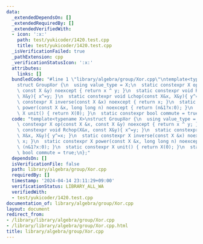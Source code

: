 ```yaml
---
data:
  _extendedDependsOn: []
  _extendedRequiredBy: []
  _extendedVerifiedWith:
  - icon: ':x:'
    path: test/yukicoder/1420.test.cpp
    title: test/yukicoder/1420.test.cpp
  _isVerificationFailed: true
  _pathExtension: cpp
  _verificationStatusIcon: ':x:'
  attributes:
    links: []
  bundledCode: "#line 1 \"library/algebra/group/Xor.cpp\"\ntemplate<typename X>\n\
    struct GroupXor {\n  using value_type = X;\n  static constexpr X op(const X &x,\
    \ const X &y) noexcept { return x ^ y; }\n  static constexpr void Rchop(X&x, const\
    \ X&y){ x^=y; }\n  static constexpr void Lchop(const X&x, X&y){ y^=x; }\n  static\
    \ constexpr X inverse(const X &x) noexcept { return x; }\n  static constexpr X\
    \ power(const X &x, long long n) noexcept { return (n&1?x:0); }\n  static constexpr\
    \ X unit() { return X(0); }\n  static constexpr bool commute = true;\n};\n"
  code: "template<typename X>\nstruct GroupXor {\n  using value_type = X;\n  static\
    \ constexpr X op(const X &x, const X &y) noexcept { return x ^ y; }\n  static\
    \ constexpr void Rchop(X&x, const X&y){ x^=y; }\n  static constexpr void Lchop(const\
    \ X&x, X&y){ y^=x; }\n  static constexpr X inverse(const X &x) noexcept { return\
    \ x; }\n  static constexpr X power(const X &x, long long n) noexcept { return\
    \ (n&1?x:0); }\n  static constexpr X unit() { return X(0); }\n  static constexpr\
    \ bool commute = true;\n};"
  dependsOn: []
  isVerificationFile: false
  path: library/algebra/group/Xor.cpp
  requiredBy: []
  timestamp: '2024-04-14 23:11:29+09:00'
  verificationStatus: LIBRARY_ALL_WA
  verifiedWith:
  - test/yukicoder/1420.test.cpp
documentation_of: library/algebra/group/Xor.cpp
layout: document
redirect_from:
- /library/library/algebra/group/Xor.cpp
- /library/library/algebra/group/Xor.cpp.html
title: library/algebra/group/Xor.cpp
---
```


